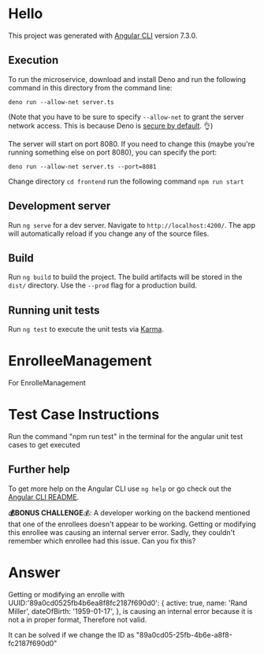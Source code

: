 # Hello
This project was generated with [Angular CLI](https://github.com/angular/angular-cli) version 7.3.0.

## Execution

To run the microservice, download and install Deno and run the following command in this directory from the command line:

```
deno run --allow-net server.ts
```

(Note that you have to be sure to specify `--allow-net` to grant the server network access. This is because Deno is [secure by default](https://deno.land/manual/getting_started/permissions). 👌)

The server will start on port 8080. If you need to change this (maybe you're running something else on port 8080), you can specify the port:

```
deno run --allow-net server.ts --port=8081
```
Change directory
`cd frontend`
run the following command
`npm run start`

## Development server

Run `ng serve` for a dev server. Navigate to `http://localhost:4200/`. The app will automatically reload if you change any of the source files.


## Build

Run `ng build` to build the project. The build artifacts will be stored in the `dist/` directory. Use the `--prod` flag for a production build.

## Running unit tests

Run `ng test` to execute the unit tests via [Karma](https://karma-runner.github.io).

# EnrolleeManagement

For EnrolleManagement
# Test Case Instructions
Run the command "npm run test" in the terminal for the angular unit test cases to get executed 

## Further help

To get more help on the Angular CLI use `ng help` or go check out the [Angular CLI README](https://github.com/angular/angular-cli/blob/master/README.md).



**💰BONUS CHALLENGE**💰: A developer working on the backend mentioned that one of the enrollees doesn't appear to be working. Getting or modifying this enrollee was causing an internal server error. Sadly, they couldn't remember which enrollee had this issue. Can you fix this?

# Answer
Getting or modifying an enrolle with UUID:'89a0cd0525fb4b6ea8f8fc2187f690d0': {
    active: true,
    name: 'Rand Miller',
    dateOfBirth: '1959-01-17',
  },
is causing an internal error because it is not a in proper format, Therefore not valid.

It can be solved if we change the ID as  "89a0cd05-25fb-4b6e-a8f8-fc2187f690d0"
